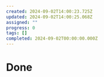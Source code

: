 ```yaml
---
created: 2024-09-02T14:00:23.725Z
updated: 2024-09-02T14:00:25.068Z
assigned: ""
progress: 0
tags: []
completed: 2024-09-02T00:00:00.000Z
---
```


# Done
